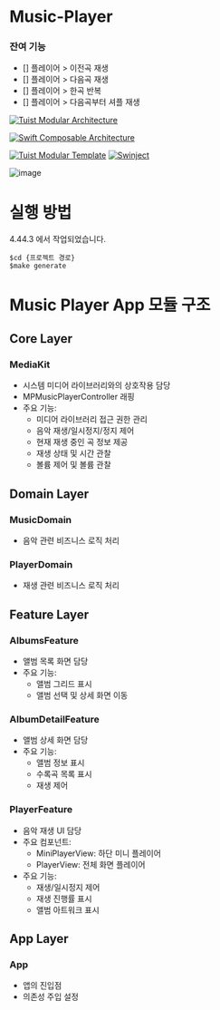 # Music-Player

### 잔여 기능
- [] 플레이어 > 이전곡 재생
- [] 플레이어 > 다음곡 재생
- [] 플레이어 > 한곡 반복
- [] 플레이어 > 다음곡부터 셔플 재생



[![Tuist Modular Architecture](https://img.shields.io/badge/Tuist%20Modular%20Architecture-%232197D6?style=for-the-badge&logo=tuist&logoColor=white)](https://docs.tuist.dev/ko/guides/develop/projects/tma-architecture#the-modular-architecture-tma)

[![Swift Composable Architecture](https://img.shields.io/badge/Swift%20Composable%20Architecture-%23F05138?style=for-the-badge&logo=swift&logoColor=white)](https://github.com/pointfreeco/swift-composable-architecture)

[![Tuist Modular Template](https://img.shields.io/badge/Tuist%20Modular%20Template-%232197D6?style=for-the-badge&logo=tuist&logoColor=white)](https://github.com/baekteun/Tuist_Modular_Template)
[![Swinject](https://img.shields.io/badge/Swinject-%23CC3D3D?style=for-the-badge&logo=swift&logoColor=white)](https://github.com/Swinject/Swinject)


![image](https://github.com/user-attachments/assets/c91af422-71b1-4a28-b93a-4d4cfb145bdf)


# 실행 방법
4.44.3 에서 작업되었습니다.

```
$cd {프로젝트 경로}
$make generate
```



# Music Player App 모듈 구조

## Core Layer
### MediaKit
- 시스템 미디어 라이브러리와의 상호작용 담당
- MPMusicPlayerController 래핑
- 주요 기능:
  - 미디어 라이브러리 접근 권한 관리
  - 음악 재생/일시정지/정지 제어
  - 현재 재생 중인 곡 정보 제공
  - 재생 상태 및 시간 관찰
  - 볼륨 제어 및 볼륨 관찰

## Domain Layer
### MusicDomain
- 음악 관련 비즈니스 로직 처리

### PlayerDomain
- 재생 관련 비즈니스 로직 처리

## Feature Layer
### AlbumsFeature
- 앨범 목록 화면 담당
- 주요 기능:
  - 앨범 그리드 표시
  - 앨범 선택 및 상세 화면 이동

### AlbumDetailFeature
- 앨범 상세 화면 담당
- 주요 기능:
  - 앨범 정보 표시
  - 수록곡 목록 표시
  - 재생 제어

### PlayerFeature
- 음악 재생 UI 담당
- 주요 컴포넌트:
  - MiniPlayerView: 하단 미니 플레이어
  - PlayerView: 전체 화면 플레이어
- 주요 기능:
  - 재생/일시정지 제어
  - 재생 진행률 표시
  - 앨범 아트워크 표시

## App Layer
### App
- 앱의 진입점
- 의존성 주입 설정

